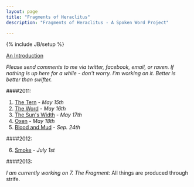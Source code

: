 ```yaml
---
layout: page  
title: "Fragments of Heraclitus"  
description: "Fragments of Heraclitus - A Spoken Word Project"  

---
```

{% include JB/setup %}

[An Introduction](H00_Intro.mp3)  

_Please send comments to me via twitter, facebook, email, or raven. If nothing is up here for a while - don't worry. I'm working on it. Better is better than swifter._

####2011:

1. [The Tern](H01_The_Tern.mp3) - _May 15th_  
2. [The Word](H02_The_Word.mp3) - _May 16th_  
3. [The Sun's Width](H03_The_Suns_Width.mp3) - _May 17th_  
4. [Oxen](H04_Oxen.mp3) - _May 18th_  
5. [Blood and Mud](H05_Blood_and_Mud.mp3) - _Sep. 24th_  

####2012:

6. [Smoke](H06_Smoke.mp3) - _July 1st_  

####2013:

_I am currently working on 7. The Fragment:_ All things are produced through strife.

